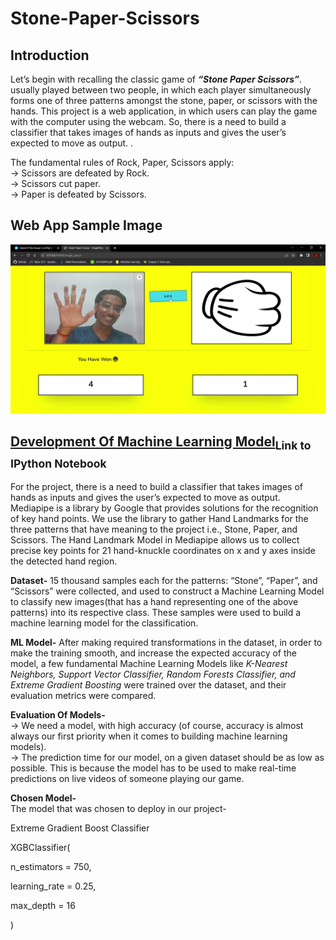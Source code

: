 # Stone-Paper-Scissors
## Introduction

<!-- Using mediapipe, we collected a large amount of data in the form of hand landmarks. To predict the user's movement, a Deep Neural Network model was developed using the landmark data.<br> -->

Let’s begin with recalling the classic game of ***“Stone Paper Scissors”***. usually played between two people, in which each player simultaneously forms one of three patterns amongst the stone, paper, or scissors with the hands. This project is a web application, in which users can play the game with the computer using the webcam. So, there is a need to build a classifier that takes images of hands as inputs and gives the user’s expected to move as output.
.<br>

The fundamental rules of Rock, Paper, Scissors apply:<br>
  -> Scissors are defeated by Rock.<br>
  -> Scissors cut paper.<br>
  -> Paper is defeated by Scissors.<br>

## Web App Sample Image
![Sample](https://github.com/aryan7781/Stone-Paper-Scissor/blob/master/images/Sample_game_img.png)

## [Development Of Machine Learning Model](https://github.com/aryan7781/Stone-Paper-Scissor/blob/master/Hand_Tracker/EDA%20and%20Machine%20Learning%20Model%20Selection/Landmarks_Analysis_for_sps.ipynb)<sub>Link to IPython Notebook</sub>
For the project, there is a need to build a classifier that takes images of hands as inputs and gives the user’s expected to move as output. Mediapipe is a library by Google that provides solutions for the recognition of key hand points. We use the library to gather Hand Landmarks for the three patterns that have meaning to the project i.e., Stone, Paper, and Scissors. The Hand Landmark Model in Mediapipe allows us to collect precise key points for 21 hand-knuckle coordinates on x and y axes inside the detected hand region.




**Dataset-** 15 thousand samples each for the patterns: “Stone”, “Paper”, and “Scissors” were collected, and used to construct a Machine Learning Model to classify new images(that has a hand representing one of the above patterns) into its respective class. These samples were used to build a machine learning model for the classification.


**ML Model-** After making required transformations in the dataset, in order to make the training smooth, and increase the expected accuracy of the model, a few fundamental Machine Learning Models like *K-Nearest Neighbors, Support Vector Classifier, Random Forests Classifier, and Extreme Gradient Boosting* were trained over the dataset, and their evaluation metrics were compared.


**Evaluation Of Models-** <br>
	-> We need a model, with high accuracy (of course, accuracy is almost always our first priority when it comes to building machine learning models).<br>
	-> The prediction time for our model, on a given dataset should be as low as possible. This is because the model has to be used to make real-time predictions on live videos of someone playing our game.
	
	
**Chosen Model-**<br>
The model that was chosen to deploy in our project-

Extreme Gradient Boost Classifier

XGBClassifier(

n_estimators = 750,

learning_rate = 0.25,

max_depth = 16

)
